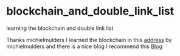 # blockchain_and_double_link_list
learning the blockchain and double link list

Thanks michielmulders
I learned the blockchain in this [address](https://github.com/michielmulders/blockgeeks-build-blockchain-javascript) by michielmulders
and there is a nice blog I recommend this [Blog](https://blockgeeks.com/guides/code-a-bitcoin-blockchain-in-javascript/)


